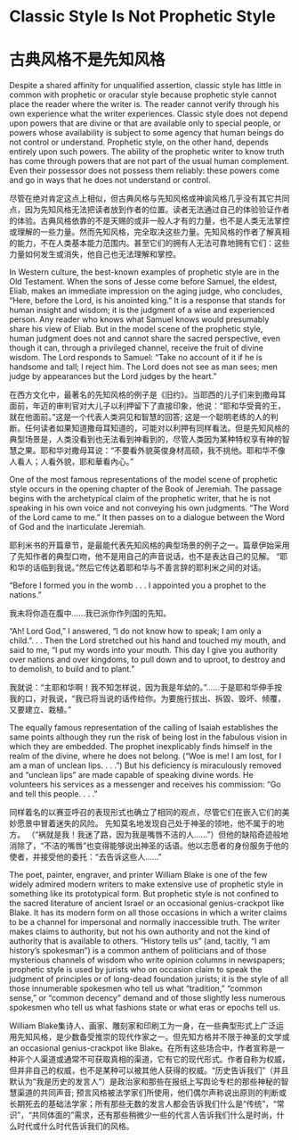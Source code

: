 # Classic Style Is Not Prophetic Style
# 古典风格不是先知风格

Despite a shared affinity for unqualified assertion, classic style has little in common with prophetic or oracular style because prophetic style cannot place the reader where the writer is. The reader cannot verify through his own experience what the writer experiences. Classic style does not depend upon powers that are divine or that are available only to special people, or powers whose availability is subject to some agency that human beings do not control or understand. Prophetic style, on the other hand, depends entirely upon such powers. The ability of the prophetic writer to know truth has come through powers that are not part of the usual human complement. Even their possessor does not possess them reliably: these powers come and go in ways that he does not understand or control.

尽管在绝对肯定这点上相似，但古典风格与先知风格或神谕风格几乎没有其它共同点，因为先知风格无法把读者放到作者的位置。读者无法通过自己的体验验证作者的体验。古典风格依靠的不是天赐的或非一般人才有的力量，也不是人类无法掌控或理解的一些力量。然而先知风格，完全取决这些力量。先知风格的作者了解真相的能力，不在人类基本能力范围内。甚至它们的拥有人无法可靠地拥有它们：这些力量如何发生或消失，他自己也无法理解和掌控。

In Western culture, the best-known examples of prophetic style are in the Old Testament. When the sons of Jesse come before Samuel, the eldest, Eliab, makes an immediate impression on the aging judge, who concludes, “Here, before the Lord, is his anointed king.” It is a response that stands for human insight and wisdom; it is the judgment of a wise and experienced person. Any reader who knows what Samuel knows would presumably share his view of Eliab. But in the model scene of the prophetic style, human judgment does not and cannot share the sacred perspective, even though it can, through a privileged channel, receive the fruit of divine wisdom. The Lord responds to Samuel: “Take no account of it if he is handsome and tall; I reject him. The Lord does not see as man sees; men judge by appearances but the Lord judges by the heart.”

在西方文化中，最著名的先知风格的例子是《旧约》。当耶西的儿子们来到撒母耳面前，年迈的审判官对大儿子以利押留下了直接印象，他说：“耶和华受膏的王，就在他面前。”这是一个代表人类洞见和智慧的回答; 这是一个聪明老练的人的判断。任何读者如果知道撒母耳知道的，可能对以利押有同样看法。但是先知风格的典型场景是，人类没看到也无法看到神看到的，尽管人类因为某种特权享有神的智慧之果。耶和华对撒母耳说：“不要看外貌英俊身材高硕，我不挑他。耶和华不像人看人；人看外貌，耶和華看內心。”

One of the most famous representations of the model scene of prophetic style occurs in the opening chapter of the Book of Jeremiah. The passage begins with the archetypical claim of the prophetic writer, that he is not speaking in his own voice and not conveying his own judgments. “The Word of the Lord came to me.” It then passes on to a dialogue between the Word of God and the inarticulate Jeremiah.

耶利米书的开篇章节，是最能代表先知风格的典型场景的例子之一。篇章伊始采用了先知作者的典型口吻，他不是用自己的声音说话，也不是表达自己的见解。 “耶和华的话临到我说。”然后它传达着耶和华与不善言辞的耶利米之间的对话。

“Before I formed you in the womb . . . I appointed you a prophet to the nations.”

我未将你造在腹中……我已派你作列国的先知。

“Ah! Lord God,” I answered, “I do not know how to speak; I am only a child.”. . . Then the Lord stretched out his hand and touched my mouth, and said to me, “I put my words into your mouth. This day I give you authority over nations and over kingdoms, to pull down and to uproot, to destroy and to demolish, to build and to plant.”

我就说：“主耶和华啊！我不知怎样说，因为我是年幼的。”……于是耶和华伸手按我的口，对我说，“我已将当说的话传给你。为要施行拔出、拆毀、毁坏、倾覆，又要建立、栽植。”

The equally famous representation of the calling of Isaiah establishes the same points although they run the risk of being lost in the fabulous vision in which they are embedded. The prophet inexplicably finds himself in the realm of the divine, where he does not belong. (“Woe is me! I am lost, for I am a man of unclean lips. . . .”) But his deficiency is miraculously removed and “unclean lips” are made capable of speaking divine words. He volunteers his services as a messenger and receives his commission: “Go and tell this people. . . .”

同样着名的以赛亚呼召的表现形式也确立了相同的观点，尽管它们在嵌入它们的美妙愿景中冒着迷失的风险。 先知莫名地发现自己处于神圣的领地，他不属于的地方。 （“祸就是我！我迷了路，因为我是嘴唇不洁的人......”）但他的缺陷奇迹般地消除了，“不洁的嘴唇”也变得能够说出神圣的话语。他以志愿者的身份服务于他的使者，并接受他的委托：“去告诉这些人……”

The poet, painter, engraver, and printer William Blake is one of the few widely admired modern writers to make extensive use of prophetic style in something like its prototypical form. But prophetic style is not confined to the sacred literature of ancient Israel or an occasional genius-crackpot like Blake. It has its modern form on all those occasions in which a writer claims to be a channel for impersonal and normally inaccessible truth. The writer makes claims to authority, but not his own authority and not the kind of authority that is available to others. “History tells us” (and, tacitly, “I am history’s spokesman”) is a common anthem of politicians and of those mysterious channels of wisdom who write opinion columns in newspapers; prophetic style is used by jurists who on occasion claim to speak the judgment of principles or of long-dead foundation jurists; it is the style of all those innumerable spokesmen who tell us what “tradition,” “common sense,” or “common decency” demand and of those slightly less numerous spokesmen who tell us what fashions state or what eras or epochs tell us.

William Blake集诗人、画家、雕刻家和印刷工为一身，在一些典型形式上广泛运用先知风格，是少数备受推崇的现代作家之一。但先知方格并不限于神圣的文学或an occasional genius-crackpot like Blake。在所有这些场合中，作者宣称是一种非个人渠道或通常不可获取真相的渠道，它有它的现代形式。作者自称为权威，但并非自己的权威，也不是某种可以被其他人获得的权威。“历史告诉我们”（并且默认为“我是历史的发言人”）是政治家和那些在报纸上写舆论专栏的那些神秘的智慧渠道的共同声音; 预言风格被法学家们所使用，他们偶尔声称说出原则的判断或长期死去的基础法学家；所有那些无数的发言人都会告诉我们什么是“传统”，“常识”，“共同体面的”需求，还有那些稍微少一些的代言人告诉我们什么是时尚，什么时代或什么时代告诉我们的风格。
